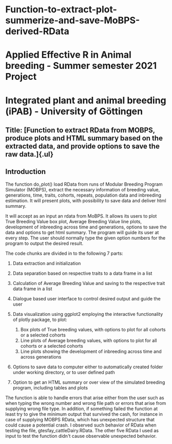 # Function-to-extract-plot-summerize-and-save-MoBPS-derived-RData

# Applied Effective R in Animal breeding - Summer semester 2021 Project
# Integrated plant and animal breeding (iPAB) - University of Göttingen

## Title: [Function to extract RData from MOBPS, produce plots and HTML summary based on the extracted data, and provide options to save the raw data.]{.ul}

## Introduction

The function do_plot() load RData from runs of Modular Breeding Program Simulator (MOBPS), extract the necessary information of breeding value, generations, time, traits, cohorts, repeats, population data and inbreeding estimation. It will present plots, with possibility to save data and deliver html summary.

It will accept as an input an rdata from MoBPS. It allows its users to plot True Breeding Value box plot, Average Breeding Value line plots, development of inbreeding across time and generations, options to save the data and options to get html summary. The program will guide its user at every step. The user should normally type the given option numbers for the program to output the desired result.

The code chunks are divided in to the following 7 parts:

1.  Data extraction and initialization

2.  Data separation based on respective traits to a data frame in a list

3.  Calculation of Average Breeding Value and saving to the respective trait data frame in a list

4.  Dialogue based user interface to control desired output and guide the user

5.  Data visualization using ggplot2 employing the interactive functionality of plotly package, to plot:

    1.  Box plots of True breeding values, with options to plot for all cohorts or a selected cohorts
    2.  Line plots of Average breeding values, with options to plot for all cohorts or a selected cohorts
    3.  Line plots showing the development of inbreeding across time and across generations

6.  Options to save data to computer either to automatically created folder under working directory, or to user defined path

7.  Option to get an HTML summary or over view of the simulated breeding program, including tables and plots

The function is able to handle errors that arise either from the user such as when typing the wrong number and wrong file path or errors that arise from supplying wrong file type. In addition, if something failed the function at least try to give the minimum output that survived the cash, for instance in case of supplying MOBPS RData, which has unexpected structure that could cause a potential crash. I observed such behavior of RData when testing the file, gtesfay_cattleDairy.RData. The other five RData I used as input to test the function didn't cause observable unexpected behavior.
